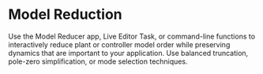 # **Model Reduction**

Use the Model Reducer app, Live Editor Task, or command-line functions to interactively reduce plant or controller model order while preserving dynamics that are important to your application. 
Use balanced truncation, pole-zero simplification, or mode selection techniques.

